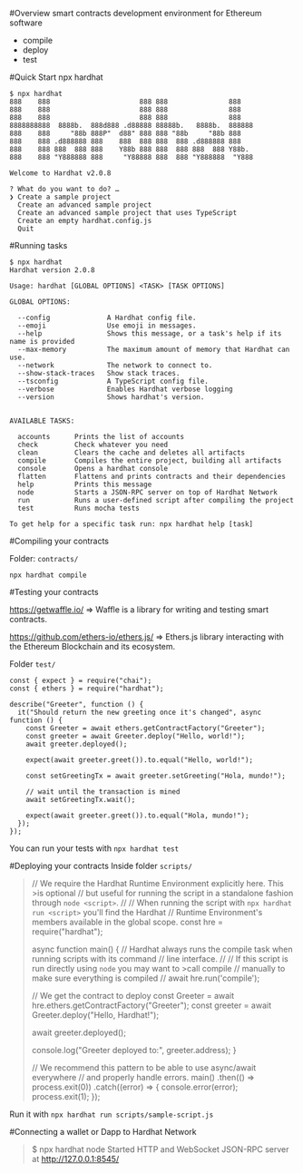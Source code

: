 #Overview
smart contracts development environment for Ethereum software 
- compile
- deploy
- test

#Quick Start
npx hardhat

```
$ npx hardhat
888    888                      888 888               888
888    888                      888 888               888
888    888                      888 888               888
8888888888  8888b.  888d888 .d88888 88888b.   8888b.  888888
888    888     "88b 888P"  d88" 888 888 "88b     "88b 888
888    888 .d888888 888    888  888 888  888 .d888888 888
888    888 888  888 888    Y88b 888 888  888 888  888 Y88b.
888    888 "Y888888 888     "Y88888 888  888 "Y888888  "Y888

Welcome to Hardhat v2.0.8

? What do you want to do? …
❯ Create a sample project
  Create an advanced sample project
  Create an advanced sample project that uses TypeScript
  Create an empty hardhat.config.js
  Quit
```
#Running tasks
```
$ npx hardhat
Hardhat version 2.0.8

Usage: hardhat [GLOBAL OPTIONS] <TASK> [TASK OPTIONS]

GLOBAL OPTIONS:

  --config              A Hardhat config file.
  --emoji               Use emoji in messages.
  --help                Shows this message, or a task's help if its name is provided
  --max-memory          The maximum amount of memory that Hardhat can use.
  --network             The network to connect to.
  --show-stack-traces   Show stack traces.
  --tsconfig            A TypeScript config file.
  --verbose             Enables Hardhat verbose logging
  --version             Shows hardhat's version.


AVAILABLE TASKS:

  accounts      Prints the list of accounts
  check         Check whatever you need
  clean         Clears the cache and deletes all artifacts
  compile       Compiles the entire project, building all artifacts
  console       Opens a hardhat console
  flatten       Flattens and prints contracts and their dependencies
  help          Prints this message
  node          Starts a JSON-RPC server on top of Hardhat Network
  run           Runs a user-defined script after compiling the project
  test          Runs mocha tests

To get help for a specific task run: npx hardhat help [task]
```
#Compiling your contracts

Folder: `contracts/`

`npx hardhat compile`

#Testing your contracts

https://getwaffle.io/ => Waffle is a library for writing and testing smart contracts.

https://github.com/ethers-io/ethers.js/ => Ethers.js library interacting with the Ethereum Blockchain and its ecosystem.

Folder `test/`

```
const { expect } = require("chai");
const { ethers } = require("hardhat");

describe("Greeter", function () {
  it("Should return the new greeting once it's changed", async function () {
    const Greeter = await ethers.getContractFactory("Greeter");
    const greeter = await Greeter.deploy("Hello, world!");
    await greeter.deployed();

    expect(await greeter.greet()).to.equal("Hello, world!");

    const setGreetingTx = await greeter.setGreeting("Hola, mundo!");

    // wait until the transaction is mined
    await setGreetingTx.wait();

    expect(await greeter.greet()).to.equal("Hola, mundo!");
  });
});
```
You can run your tests with `npx hardhat test`

#Deploying your contracts
Inside folder `scripts/`


>// We require the Hardhat Runtime Environment explicitly here. This >is optional
// but useful for running the script in a standalone fashion through `node <script>`.
//
// When running the script with `npx hardhat run <script>` you'll find the Hardhat
>// Runtime Environment's members available in the global scope.
>const hre = require("hardhat");
>
>async function main() {
> // Hardhat always runs the compile task when running scripts with its command
>  // line interface.
>  //
>  // If this script is run directly using `node` you may want to >call compile
>  // manually to make sure everything is compiled
>  // await hre.run('compile');
>
>  // We get the contract to deploy
>  const Greeter = await hre.ethers.getContractFactory("Greeter");
>  const greeter = await Greeter.deploy("Hello, Hardhat!");
>
> await greeter.deployed();
>
>  console.log("Greeter deployed to:", greeter.address);
>}
>
>// We recommend this pattern to be able to use async/await everywhere
>// and properly handle errors.
>main()
>  .then(() => process.exit(0))
>  .catch((error) => {
    console.error(error);
>    process.exit(1);
>});

  Run it with `npx hardhat run scripts/sample-script.js`



#Connecting a wallet or Dapp to Hardhat Network
>$ npx hardhat node
Started HTTP and WebSocket JSON-RPC server at http://127.0.0.1:8545/


